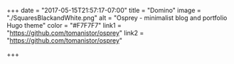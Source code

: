 +++
date = "2017-05-15T21:57:17-07:00"
title = "Domino"
image = "./SquaresBlackandWhite.png"
alt = "Osprey - minimalist blog and portfolio Hugo theme"
color = "#F7F7F7"
link1 = "https://github.com/tomanistor/osprey"
link2 = "https://github.com/tomanistor/osprey"

+++
